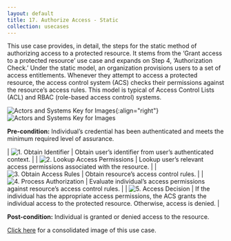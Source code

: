 ```yaml
---
layout: default
title: 17. Authorize Access - Static
collection: usecases
---
```


This use case provides, in detail, the steps for the static method of authorizing access to a protected resource. It stems from the ‘Grant access to a protected resource’ use case and expands on Step 4, ‘Authorization Check.’
Under the static model, an organization provisions users to a set of access entitlements.  Whenever they attempt to access a protected resource, the access control system (ACS) checks their permissions against the resource’s access rules.
This model is typical of Access Control Lists (ACL) and RBAC (role-based access control) systems.

![Actors and Systems Key for Images](../../img/usecases/authorizationlabel.png){:align="right"}
![Actors and Systems Key for Images](../../img/usecases/statickey.png)

**Pre-condition:** Individual’s credential has been authenticated and meets the minimum required level of assurance.   

| ![1. Obtain Identifier](../../img/usecases/static1.png)  | Obtain user’s identifier from user’s authenticated context. |
| ![2. Lookup Access Permissions](../../img/usecases/static2.png)  | Lookup user’s relevant access permissions associated with the resource. |
| ![3. Obtain Access Rules](../../img/usecases/static3.png)  | Obtain resource’s access control rules. |
| ![4. Process Authorization](../../img/usecases/static4.png)  | Evaluate individual’s access permissions against resource’s access control rules. |
| ![5. Access Decision](../../img/usecases/static5.png)  | If the individual has the appropriate access permissions, the ACS grants the individual access to the protected resource. Otherwise, access is denied. |

**Post-condition:** Individual is granted or denied access to the resource.

[Click here](../../img/AuthorizeStatic.png) for a consolidated image of this use case.
